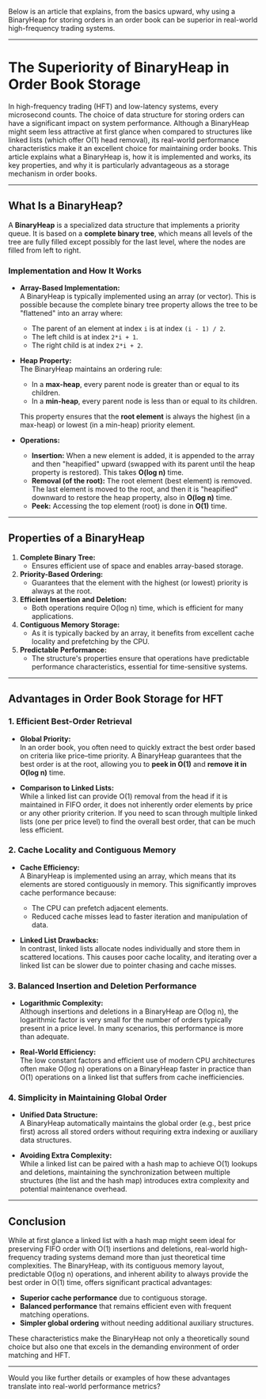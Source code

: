 Below is an article that explains, from the basics upward, why using a BinaryHeap for storing orders in an order book can be superior in real-world high-frequency trading systems.

---

# The Superiority of BinaryHeap in Order Book Storage

In high-frequency trading (HFT) and low-latency systems, every microsecond counts. The choice of data structure for storing orders can have a significant impact on system performance. Although a BinaryHeap might seem less attractive at first glance when compared to structures like linked lists (which offer O(1) head removal), its real-world performance characteristics make it an excellent choice for maintaining order books. This article explains what a BinaryHeap is, how it is implemented and works, its key properties, and why it is particularly advantageous as a storage mechanism in order books.

---

## What Is a BinaryHeap?

A **BinaryHeap** is a specialized data structure that implements a priority queue. It is based on a **complete binary tree**, which means all levels of the tree are fully filled except possibly for the last level, where the nodes are filled from left to right. 

### Implementation and How It Works

- **Array-Based Implementation:**  
  A BinaryHeap is typically implemented using an array (or vector). This is possible because the complete binary tree property allows the tree to be "flattened" into an array where:
  - The parent of an element at index `i` is at index `(i - 1) / 2`.
  - The left child is at index `2*i + 1`.
  - The right child is at index `2*i + 2`.

- **Heap Property:**  
  The BinaryHeap maintains an ordering rule:
  - In a **max-heap**, every parent node is greater than or equal to its children.
  - In a **min-heap**, every parent node is less than or equal to its children.
  
  This property ensures that the **root element** is always the highest (in a max-heap) or lowest (in a min-heap) priority element.

- **Operations:**
  - **Insertion:** When a new element is added, it is appended to the array and then "heapified" upward (swapped with its parent until the heap property is restored). This takes **O(log n)** time.
  - **Removal (of the root):** The root element (best element) is removed. The last element is moved to the root, and then it is "heapified" downward to restore the heap property, also in **O(log n)** time.
  - **Peek:** Accessing the top element (root) is done in **O(1)** time.

---

## Properties of a BinaryHeap

1. **Complete Binary Tree:**  
   - Ensures efficient use of space and enables array-based storage.
2. **Priority-Based Ordering:**  
   - Guarantees that the element with the highest (or lowest) priority is always at the root.
3. **Efficient Insertion and Deletion:**  
   - Both operations require O(log n) time, which is efficient for many applications.
4. **Contiguous Memory Storage:**  
   - As it is typically backed by an array, it benefits from excellent cache locality and prefetching by the CPU.
5. **Predictable Performance:**  
   - The structure's properties ensure that operations have predictable performance characteristics, essential for time-sensitive systems.

---

## Advantages in Order Book Storage for HFT

### 1. **Efficient Best-Order Retrieval**

- **Global Priority:**  
  In an order book, you often need to quickly extract the best order based on criteria like price–time priority. A BinaryHeap guarantees that the best order is at the root, allowing you to **peek in O(1)** and **remove it in O(log n)** time.
  
- **Comparison to Linked Lists:**  
  While a linked list can provide O(1) removal from the head if it is maintained in FIFO order, it does not inherently order elements by price or any other priority criterion. If you need to scan through multiple linked lists (one per price level) to find the overall best order, that can be much less efficient.

### 2. **Cache Locality and Contiguous Memory**

- **Cache Efficiency:**  
  A BinaryHeap is implemented using an array, which means that its elements are stored contiguously in memory. This significantly improves cache performance because:
  - The CPU can prefetch adjacent elements.
  - Reduced cache misses lead to faster iteration and manipulation of data.
  
- **Linked List Drawbacks:**  
  In contrast, linked lists allocate nodes individually and store them in scattered locations. This causes poor cache locality, and iterating over a linked list can be slower due to pointer chasing and cache misses.

### 3. **Balanced Insertion and Deletion Performance**

- **Logarithmic Complexity:**  
  Although insertions and deletions in a BinaryHeap are O(log n), the logarithmic factor is very small for the number of orders typically present in a price level. In many scenarios, this performance is more than adequate.
  
- **Real-World Efficiency:**  
  The low constant factors and efficient use of modern CPU architectures often make O(log n) operations on a BinaryHeap faster in practice than O(1) operations on a linked list that suffers from cache inefficiencies.

### 4. **Simplicity in Maintaining Global Order**

- **Unified Data Structure:**  
  A BinaryHeap automatically maintains the global order (e.g., best price first) across all stored orders without requiring extra indexing or auxiliary data structures.
  
- **Avoiding Extra Complexity:**  
  While a linked list can be paired with a hash map to achieve O(1) lookups and deletions, maintaining the synchronization between multiple structures (the list and the hash map) introduces extra complexity and potential maintenance overhead.

---

## Conclusion

While at first glance a linked list with a hash map might seem ideal for preserving FIFO order with O(1) insertions and deletions, real-world high-frequency trading systems demand more than just theoretical time complexities. The BinaryHeap, with its contiguous memory layout, predictable O(log n) operations, and inherent ability to always provide the best order in O(1) time, offers significant practical advantages:

- **Superior cache performance** due to contiguous storage.
- **Balanced performance** that remains efficient even with frequent matching operations.
- **Simpler global ordering** without needing additional auxiliary structures.

These characteristics make the BinaryHeap not only a theoretically sound choice but also one that excels in the demanding environment of order matching and HFT.

---

Would you like further details or examples of how these advantages translate into real-world performance metrics?
